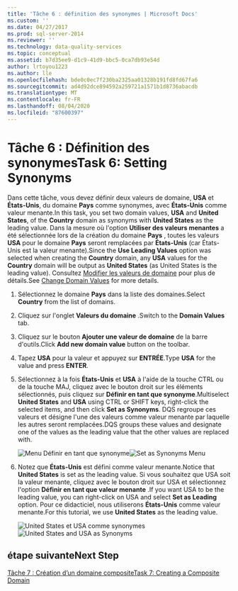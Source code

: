 ```yaml
---
title: 'Tâche 6 : définition des synonymes | Microsoft Docs'
ms.custom: ''
ms.date: 04/27/2017
ms.prod: sql-server-2014
ms.reviewer: ''
ms.technology: data-quality-services
ms.topic: conceptual
ms.assetid: b7d35ee9-d1c9-41d9-bbc5-0ca7db93e54d
author: lrtoyou1223
ms.author: lle
ms.openlocfilehash: bde0c0ec7f230ba2325aa01328b191fd8fd67fa6
ms.sourcegitcommit: ad4d92dce894592a259721a1571b1d8736abacdb
ms.translationtype: MT
ms.contentlocale: fr-FR
ms.lasthandoff: 08/04/2020
ms.locfileid: "87600397"
---
```

# <a name="task-6-setting-synonyms"></a><span data-ttu-id="b2947-102">Tâche 6 : Définition des synonymes</span><span class="sxs-lookup"><span data-stu-id="b2947-102">Task 6: Setting Synonyms</span></span>
  <span data-ttu-id="b2947-103">Dans cette tâche, vous devez définir deux valeurs de domaine, **USA** et **États-Unis**, du domaine **Pays** comme synonymes, avec **États-Unis** comme valeur menante.</span><span class="sxs-lookup"><span data-stu-id="b2947-103">In this task, you set two domain values, **USA** and **United States**, of the **Country** domain as synonyms with **United States** as the leading value.</span></span> <span data-ttu-id="b2947-104">Dans la mesure où l'option **Utiliser des valeurs menantes** a été sélectionnée lors de la création du domaine **Pays** , toutes les valeurs **USA** pour le domaine **Pays** seront remplacées par **États-Unis** (car États-Unis est la valeur menante).</span><span class="sxs-lookup"><span data-stu-id="b2947-104">Since the **Use Leading Values** option was selected when creating the **Country** domain, any **USA** values for the **Country** domain will be output as **United States** (as United States is the leading value).</span></span> <span data-ttu-id="b2947-105">Consultez [Modifier les valeurs de domaine](https://msdn.microsoft.com/library/hh510408.aspx) pour plus de détails.</span><span class="sxs-lookup"><span data-stu-id="b2947-105">See [Change Domain Values](https://msdn.microsoft.com/library/hh510408.aspx) for more details.</span></span>

1.  <span data-ttu-id="b2947-106">Sélectionnez le domaine **Pays** dans la liste des domaines.</span><span class="sxs-lookup"><span data-stu-id="b2947-106">Select **Country** from the list of domains.</span></span>

2.  <span data-ttu-id="b2947-107">Cliquez sur l'onglet **Valeurs du domaine** .</span><span class="sxs-lookup"><span data-stu-id="b2947-107">Switch to the **Domain Values** tab.</span></span>

3.  <span data-ttu-id="b2947-108">Cliquez sur le bouton **Ajouter une valeur de domaine** de la barre d'outils.</span><span class="sxs-lookup"><span data-stu-id="b2947-108">Click **Add new domain value** button on the toolbar.</span></span>

4.  <span data-ttu-id="b2947-109">Tapez **USA** pour la valeur et appuyez sur **ENTRÉE**.</span><span class="sxs-lookup"><span data-stu-id="b2947-109">Type **USA** for the value and press **ENTER**.</span></span>

5.  <span data-ttu-id="b2947-110">Sélectionnez à la fois **États-Unis** et **USA** à l'aide de la touche CTRL ou de la touche MAJ, cliquez avec le bouton droit sur les éléments sélectionnés, puis cliquez sur **Définir en tant que synonyme**.</span><span class="sxs-lookup"><span data-stu-id="b2947-110">Multiselect **United States** and **USA** using CTRL or SHIFT keys, right-click the selected items, and then click **Set as Synonyms**.</span></span> <span data-ttu-id="b2947-111">DQS regroupe ces valeurs et désigne l'une des valeurs comme valeur menante par laquelle les autres seront remplacées.</span><span class="sxs-lookup"><span data-stu-id="b2947-111">DQS groups these values and designate one of the values as the leading value that the other values are replaced with.</span></span>

     <span data-ttu-id="b2947-112">![Menu Définir en tant que synonyme](../../2014/tutorials/media/et-settingsynonyms-01.jpg "Menu Définir en tant que synonyme")</span><span class="sxs-lookup"><span data-stu-id="b2947-112">![Set as Synonyms Menu](../../2014/tutorials/media/et-settingsynonyms-01.jpg "Set as Synonyms Menu")</span></span>

6.  <span data-ttu-id="b2947-113">Notez que **États-Unis** est défini comme valeur menante.</span><span class="sxs-lookup"><span data-stu-id="b2947-113">Notice that **United States** is set as the leading value.</span></span> <span data-ttu-id="b2947-114">Si vous souhaitez que USA soit la valeur menante, cliquez avec le bouton droit sur USA et sélectionnez l'option **Définir en tant que valeur menante** .</span><span class="sxs-lookup"><span data-stu-id="b2947-114">If you want USA to be the leading value, you can right-click on USA and select **Set as Leading** option.</span></span> <span data-ttu-id="b2947-115">Pour ce didacticiel, nous utiliserons **États-Unis** comme valeur menante.</span><span class="sxs-lookup"><span data-stu-id="b2947-115">For this tutorial, we use **United States** as the leading value.</span></span>

     <span data-ttu-id="b2947-116">![United States et USA comme synonymes](../../2014/tutorials/media/et-settingsynonyms-02.jpg "United States et USA comme synonymes")</span><span class="sxs-lookup"><span data-stu-id="b2947-116">![United States and USA as Synonyms](../../2014/tutorials/media/et-settingsynonyms-02.jpg "United States and USA as Synonyms")</span></span>

## <a name="next-step"></a><span data-ttu-id="b2947-117">étape suivante</span><span class="sxs-lookup"><span data-stu-id="b2947-117">Next Step</span></span>
 [<span data-ttu-id="b2947-118">Tâche 7 : Création d’un domaine composite</span><span class="sxs-lookup"><span data-stu-id="b2947-118">Task 7: Creating a Composite Domain</span></span>](../../2014/tutorials/task-7-creating-a-composite-domain.md)


